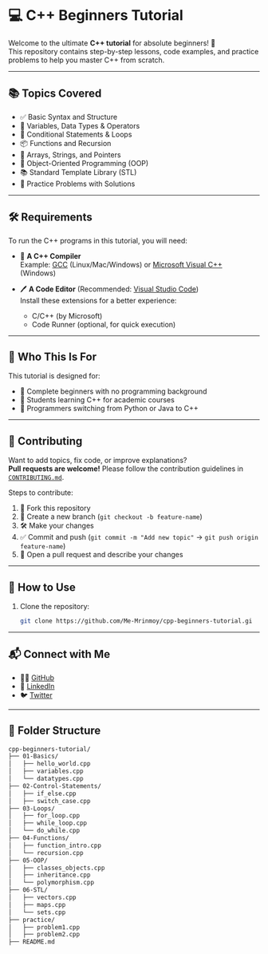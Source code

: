 # 💻 C++ Beginners Tutorial

Welcome to the ultimate **C++ tutorial** for absolute beginners! 🚀  
This repository contains step-by-step lessons, code examples, and practice problems to help you master C++ from scratch.

---

## 📚 Topics Covered

- ✅ Basic Syntax and Structure
- 🔢 Variables, Data Types & Operators
- 🎯 Conditional Statements & Loops
- 📦 Functions and Recursion
- 🧱 Arrays, Strings, and Pointers
- 🧰 Object-Oriented Programming (OOP)
- 📚 Standard Template Library (STL)
- 🧠 Practice Problems with Solutions

---

## 🛠️ Requirements

To run the C++ programs in this tutorial, you will need:

- 🧰 **A C++ Compiler**  
  Example: [GCC](https://gcc.gnu.org/) (Linux/Mac/Windows) or [Microsoft Visual C++](https://visualstudio.microsoft.com/) (Windows)

- 🖊️ **A Code Editor** (Recommended: [Visual Studio Code](https://code.visualstudio.com/))  
  Install these extensions for a better experience:
  - C/C++ (by Microsoft)
  - Code Runner (optional, for quick execution)

---

## 🌟 Who This Is For

This tutorial is designed for:

- 📌 Complete beginners with no programming background
- 📌 Students learning C++ for academic courses
- 📌 Programmers switching from Python or Java to C++

---

## 🤝 Contributing

Want to add topics, fix code, or improve explanations?  
**Pull requests are welcome!** Please follow the contribution guidelines in [`CONTRIBUTING.md`](CONTRIBUTING.md).

Steps to contribute:
1. 🍴 Fork this repository
2. 🌿 Create a new branch (`git checkout -b feature-name`)
3. 🛠️ Make your changes
4. ✅ Commit and push (`git commit -m "Add new topic"` → `git push origin feature-name`)
5. 🔁 Open a pull request and describe your changes

---

## 🚀 How to Use

1. Clone the repository:
   ```bash
   git clone https://github.com/Me-Mrinmoy/cpp-beginners-tutorial.gi

---

## 📬 Connect with Me

- 🧑‍💻 [GitHub](https://github.com/Me-Mrinmoy)
- 💼 [LinkedIn](https://www.linkedin.com/in/mrinmoy-samanta)
- 🐦 [Twitter](https://twitter.com/MrinmoySamanta)

---

## 📁 Folder Structure

```bash
cpp-beginners-tutorial/
├── 01-Basics/
│   ├── hello_world.cpp
│   ├── variables.cpp
│   └── datatypes.cpp
├── 02-Control-Statements/
│   ├── if_else.cpp
│   ├── switch_case.cpp
├── 03-Loops/
│   ├── for_loop.cpp
│   ├── while_loop.cpp
│   └── do_while.cpp
├── 04-Functions/
│   ├── function_intro.cpp
│   └── recursion.cpp
├── 05-OOP/
│   ├── classes_objects.cpp
│   ├── inheritance.cpp
│   └── polymorphism.cpp
├── 06-STL/
│   ├── vectors.cpp
│   ├── maps.cpp
│   └── sets.cpp
├── practice/
│   ├── problem1.cpp
│   ├── problem2.cpp
├── README.md
